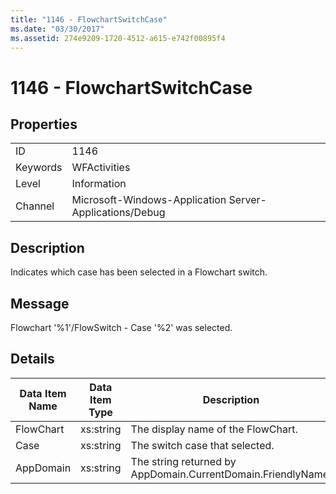 ```yaml
---
title: "1146 - FlowchartSwitchCase"
ms.date: "03/30/2017"
ms.assetid: 274e9209-1720-4512-a615-e742f00895f4
---
```

# 1146 - FlowchartSwitchCase
## Properties  


|||  
|-|-|  
|ID|1146|  
|Keywords|WFActivities|  
|Level|Information|  
|Channel|Microsoft-Windows-Application Server-Applications/Debug|  

## Description  
 Indicates which case has been selected in a Flowchart switch.  

## Message  
 Flowchart '%1'/FlowSwitch - Case '%2' was selected.  

## Details  


| Data Item Name | Data Item Type |                         Description                          |
|----------------|----------------|--------------------------------------------------------------|
|   FlowChart    |   xs:string    |              The display name of the FlowChart.              |
|      Case      |   xs:string    |                The switch case that selected.                |
|   AppDomain    |   xs:string    | The string returned by AppDomain.CurrentDomain.FriendlyName. |

